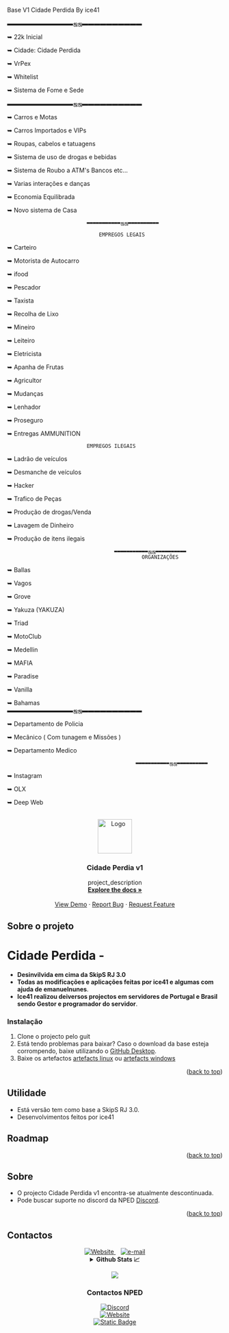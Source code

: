 Base V1 Cidade Perdida By ice41


▬▬▬▬▬▬▬▬▬▬▬ஜஜ▬▬▬▬▬▬▬▬▬▬

➥ 22k Inicial

➥ Cidade: Cidade Perdida

➥  VrPex

➥ Whitelist

➥   Sistema de Fome e Sede

▬▬▬▬▬▬▬▬▬▬▬ஜஜ▬▬▬▬▬▬▬▬▬▬

➥  Carros e Motas 

➥ Carros Importados e VIPs

➥ Roupas, cabelos e tatuagens

➥ Sistema de uso de drogas e bebidas

➥ Sistema de Roubo a ATM's Bancos etc...

➥ Varias interações e danças

➥ Economia Equilibrada

➥  Novo sistema de Casa

                              ▬▬▬▬▬▬▬▬▬▬▬ஜஜ▬▬▬▬▬▬▬▬▬▬

                                  EMPREGOS LEGAIS

➥  Carteiro

➥  Motorista de Autocarro

➥  ifood

➥  Pescador

➥  Taxista

➥  Recolha de Lixo

➥  Mineiro

➥ Leiteiro

➥  Eletricista 

➥  Apanha de Frutas 

➥ Agricultor

➥ Mudanças

➥  Lenhador

➥  Proseguro

➥  Entregas AMMUNITION

                              EMPREGOS ILEGAIS

➥  Ladrão de veículos

➥  Desmanche de veículos

➥  Hacker

➥  Trafico de Peças

➥  Produção de drogas/Venda

➥ Lavagem de Dinheiro

➥ Produção de itens ilegais

                                       ▬▬▬▬▬▬▬▬▬▬▬ஜஜ▬▬▬▬▬▬▬▬▬▬
                                                ORGANIZAÇÕES
                                         
➥  Ballas

➥   Vagos

➥  Grove

➥   Yakuza (YAKUZA)

➥   Triad

➥   MotoClub

➥  Medellin

➥  MAFIA

➥  Paradise

➥  Vanilla

➥  Bahamas                                  
                                            ▬▬▬▬▬▬▬▬▬▬▬ஜஜ▬▬▬▬▬▬▬▬▬▬

➥   Departamento de Policia

➥ Mecânico ( Com tunagem e Missões )

➥  Departamento Medico

                                              ▬▬▬▬▬▬▬▬▬▬▬ஜஜ▬▬▬▬▬▬▬▬▬▬

➥ Instagram

➥ OLX

➥ Deep Web

<!-- Improved compatibility of back to top link: See: https://github.com/othneildrew/Best-README-Template/pull/73 -->
<a name="readme-top"></a>
<!--
*** Thanks for checking out the Best-README-Template. If you have a suggestion
*** that would make this better, please fork the repo and create a pull request
*** or simply open an issue with the tag "enhancement".
*** Don't forget to give the project a star!
*** Thanks again! Now go create something AMAZING! :D
-->



<!-- PROJECT SHIELDS -->
<!--
*** I'm using markdown "reference style" links for readability.
*** Reference links are enclosed in brackets [ ] instead of parentheses ( ).
*** See the bottom of this document for the declaration of the reference variables
*** for contributors-url, forks-url, etc. This is an optional, concise syntax you may use.
*** https://www.markdownguide.org/basic-syntax/#reference-style-links
-->


<!-- PROJECT LOGO -->
<br />
<div align="center">
  <a href="https://github.com/ice41/ZirixV4">
    <img src="https://i.imgur.com/1Cb1kNY.png" alt="Logo" width="80" height="80">
  </a>

<h3 align="center">Cidade Perdia v1</h3>

  <p align="center">
    project_description
    <br />
    <a href="https://github.com/npedpt/cidadeperdidav1"><strong>Explore the docs »</strong></a>
    <br />
    <br />
    <a href="https://github.com/npedpt/cidadeperdidav1">View Demo</a>
    ·
    <a href="https://github.com/npedpt/cidadeperdidav1/issues">Report Bug</a>
    ·
    <a href="https://github.com/npedpt/cidadeperdidav1/issues">Request Feature</a>
  </p>
</div>

<!-- ABOUT THE PROJECT -->
## Sobre o projeto

# Cidade Perdida -
- **Desinvilvida em cima da SkipS RJ 3.0**
- **Todas as modificações e aplicações feitas por ice41 e algumas com ajuda de emanuelnunes**.
- **Ice41 realizou deiversos projectos em servidores de Portugal e Brasil sendo Gestor e programador do servidor**.

### Instalação

1. Clone o projecto pelo guit
2. Está tendo problemas para baixar?
Caso o download da base esteja corrompendo, baixe utilizando o [GitHub Desktop](https://desktop.github.com).
3. Baixe os artefactos [artefacts linux](https://runtime.fivem.net/artifacts/fivem/build_proot_linux/master/) ou [artefacts windows](https://runtime.fivem.net/artifacts/fivem/build_server_windows/master/)

<p align="right">(<a href="#readme-top">back to top</a>)</p>



<!-- USAGE EXAMPLES -->
## Utilidade

- Está versão tem como base a SkipS RJ 3.0.
- Desenvolvimentos feitos por ice41


<!-- ROADMAP -->
## Roadmap


<p align="right">(<a href="#readme-top">back to top</a>)</p>



<!-- CONTRIBUTING -->
## Sobre
- O projecto Cidade Perdida v1 encontra-se atualmente descontinuada.
- Pode buscar suporte no discord da NPED [Discord](https://discord.gg/CxTTt5F6Gj).

<p align="right">(<a href="#readme-top">back to top</a>)</p>



## Contactos

<div id="ice41" align="center">
    
  <a href="https://ice41.pt">
    <img alt="Website" src="https://img.shields.io/badge/website-ice41-yellow">
  </a>
  &nbsp;&nbsp;
  <a href="mailto:ice41pt@gmail.com">
    <img alt="e-mail" src="https://img.shields.io/badge/Contacto_de_Email-2A3BE8">
  </a>
</div>

<details align="center">
  <summary><b>Github Stats 📈</b></summary>
  
![Anurag's GitHub stats](https://github-readme-stats.vercel.app/api?username=ice41&show_icons=true&theme=dark)


<a href="https://git.io/streak-stats"><img src="https://streak-stats.demolab.com?user=ice41&theme=dark&hide_border=true&locale=pt_BR&date_format=j%20M%5B%20Y%5D" alt="GitHub Streak" /></a>

</details>
<p align="center">
  <a href="https://discord.com/users/261642084463804416/"><img src="https://discord.c99.nl/widget/theme-1/261642084463804416.png" /></a><br>
</p>




<h3 align="center"> Contactos NPED </h3>
<div id="nped" align="center">
  <a href="https://discord.gg/Qsr9s6x9Mv">
    <img alt="Discord" src="https://img.shields.io/discord/1074111566217220176?style=for-the-badge&logo=discord&link=https%3A%2F%2Fdiscord.gg%2FQsr9s6x9Mv">
  </a>
<br>
  <a href="https://nped.pt">
      <img alt="Website" src="https://img.shields.io/badge/website-NPED-blue">
  </a>
<br>
  <a href="https://steamcommunity.com/groups/Nped">
    <img alt="Static Badge" src="https://img.shields.io/badge/NPED_STEAM_GROUP-2A2BE8">
  </a>
</div>

